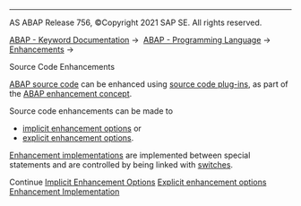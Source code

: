   

* * *

AS ABAP Release 756, ©Copyright 2021 SAP SE. All rights reserved.

[ABAP - Keyword Documentation](javascript:call_link\('abenabap.htm'\)) →  [ABAP - Programming Language](javascript:call_link\('abenabap_reference.htm'\)) →  [Enhancements](javascript:call_link\('abenenhancement_framework.htm'\)) → 

Source Code Enhancements

[ABAP source code](javascript:call_link\('abenabap_source_code_glosry.htm'\) "Glossary Entry") can be enhanced using [source code plug-ins](javascript:call_link\('abensource_code_plugin_glosry.htm'\) "Glossary Entry"), as part of the [ABAP enhancement concept](javascript:call_link\('abenenhancement_concept_glosry.htm'\) "Glossary Entry").

Source code enhancements can be made to

-   [implicit enhancement options](javascript:call_link\('abenimplicit_enh_points.htm'\)) or
-   [explicit enhancement options](javascript:call_link\('abenexplicit_enh_points.htm'\)).

[Enhancement implementations](javascript:call_link\('abenenh_implementation.htm'\)) are implemented between special statements and are controlled by being linked with [switches](javascript:call_link\('abenswitch_glosry.htm'\) "Glossary Entry").

Continue
[Implicit Enhancement Options](javascript:call_link\('abenimplicit_enh_points.htm'\))
[Explicit enhancement options](javascript:call_link\('abenexplicit_enh_points.htm'\))
[Enhancement Implementation](javascript:call_link\('abenenh_implementation.htm'\))